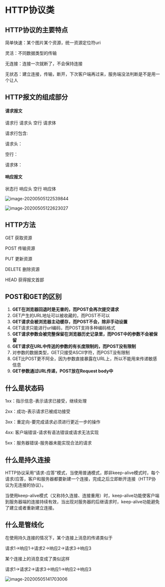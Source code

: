 # HTTP协议类



## HTTP协议的主要特点

简单快速：某个图片某个资源，统一资源定位符uri

灵活：不同数据类型的传输

无连接：连接一次就断了，不会保持连接

无状态：建立连接，传输，断开，下次客户端再过来，服务端没法判断是不是用一个让人

## HTTP报文的组成部分

#### 请求报文

请求行   请求头  空行  请求体

请求行包含:

请求头：

空行：

请求体：

#### 响应报文

状态行  响应头  空行 响应体

![image-20200505122539844](http://image.lanbling.com/md/image-20200505122539844.png)

![image-20200505122623027](http://image.lanbling.com/md/image-20200505122623027.png)

## HTTP方法

GET  获取资源

POST 传输资源

PUT	更新资源

DELETE  删除资源

HEAD	获得报文首部



## POST和GET的区别

1. **GET在浏览器回退时是无害的，而POST会再次提交请求**
2. GET产生的URL地址可以被收藏的，而POST不可以
3. **GET请求会被浏览器主动缓存，而POST不会，除非手动设置**
4. GET请求只能进行url编码，而POST支持多种编码格式
5. **GET请求参数会被完整保留在浏览器历史记录里，而POST中的参数不会被保留**
6. **GET请求在URL中传送的参数的有长度限制的，而POST没有限制**
7. 对参数的数据类型，GET只接受ASCII字符，而POST没有限制
8. GET比POST更不阿全，因为参数直接暴露在URL上，所以不能用来传递敏感信息
9. **GET参数通过URL传递，POST放在Request body中**



## 什么是状态码

1xx：指示信息-表示请求已接受，继续处理

2xx：成功-表示请求已被成功接受

3xx：重定向-要完成请求必须进行更近一步的操作

4xx: 客户端错误-请求有语法错误或请求无法实现

5xx：服务器错误-服务器未能实现合法的请求

 



##  什么是持久连接

HTTP协议采用“请求-应答”模式，当使用普通模式，即非keep-alive模式时，每个请求/应答，客户和服务器都要新建一个连接，完成之后立即断开连接（HTTP协议为无连接的协议）。

当使用keep-alive模式（又称持久连接、连接重用）时，keep-alive功能使客户端到服务器端的连接持续有效，当出现对服务器的后继请求时，keep-alive功能避免了建立或者重新建立连接。



## 什么是管线化

在使用持久连接的情况下，某个连接上消息的传递类似于

请求1->响应1->请求2->响应2->请求3->响应3

某个连接上的消息变成了类似这样

请求1->请求2->请求3->响应1->响应2->响应3

![image-20200505141703006](http://image.lanbling.com/md/image-20200505141703006.png)
